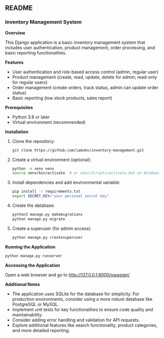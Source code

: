 ## README

### Inventory Management System

**Overview**

This Django application is a basic inventory management system that includes user authentication, product management, order processing, and basic reporting functionalities.

**Features**

* User authentication and role-based access control (admin, regular user)
* Product management (create, read, update, delete for admin; read-only for regular users)
* Order management (create orders, track status, admin can update order status)
* Basic reporting (low stock products, sales report)

**Prerequisites**

* Python 3.8 or later
* Virtual environment (recommended)

**Installation**

1. Clone the repository:
   ```bash
   git clone https://github.com/iamukn/inventory-management.git
   ```
2. Create a virtual environment (optional):
   ```bash
   python -m venv venv
   source venv/bin/activate  # or venv\Scripts\activate.bat on Windows
   ```
3. Install dependencies and add environmental variable:
   ```bash
   pip install -r requirements.txt
   export SECRET_KEY="your personal secret key"
   ```
4. Create the database:
   ```bash
   python3 manage.py makemigrations
   python manage.py migrate
   ```
5. Create a superuser (for admin access):
   ```bash
   python manage.py createsuperuser
   ```

**Running the Application**

```bash
python manage.py runserver
```

**Accessing the Application**

Open a web browser and go to http://127.0.0.1:8000/swagger/

**Additional Notes**

* The application uses SQLite for the database for simplicity. For production environments, consider using a more robust database like PostgreSQL or MySQL.
* Implement unit tests for key functionalities to ensure code quality and maintainability.
* Consider adding error handling and validation for API requests.
* Explore additional features like search functionality, product categories, and more detailed reporting.
